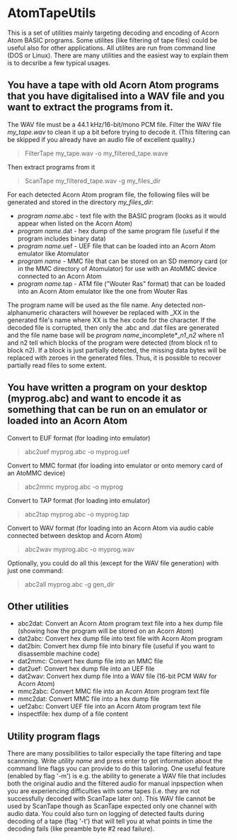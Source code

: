 # AtomTapeUtils
This is a set of utilities mainly targeting decoding and encoding of Acorn Atom BASIC programs. Some utilites (like filtering of tape files) could be useful also for other applications. All utilites are run from command line (DOS or Linux). There are many utilities and the easiest way to explain them is to decsribe a few typical usages. 

## You have a tape with old Acorn Atom programs that you have digitalised into a WAV file and you want to extract the programs from it.

The WAV file must be a 44.1 kHz/16-bit/mono PCM file. 
Filter the WAV file *my_tape.wav* to clean it up a bit before trying to decode it.
(This filtering can be skipped if you already have an audio file of excellent quality.)

> FilterTape my_tape.wav -o my_filtered_tape.wave

Then extract programs from it

> ScanTape my_filtered_tape.wav -g my_files_dir

For each detected Acorn Atom program file, the following files will be generated and stored in the directory *my_files_dir*:
- *program name*.abc - text file with the BASIC program (looks as it would appear when listed on the Acorn Atom)
- *program name*.dat - hex dump of the same program file (useful if the program includes binary data)
- *program name*.uef - UEF file that can be loaded into an Acorn Atom emulator like Atomulator
- *program name* - MMC file that can be stored on an SD memory card (or in the MMC directory of Atomulator) for use with an AtoMMC device connected to an Acorn Atom
- *program name*.tap - ATM file ("Wouter Ras" format) that can be loaded into an Acorn Atom emulator like the one from Wouter Ras

The program name will be used as the file name. Any detected non-alphanumeric characters will however be replaced with \_XX in the generated file's name where XX is the hex code for the character. If the decoded file is corrupted, then only the .abc and .dat files are generated and the file name base will be *program name*\_incomplete*\_*n1*\_*n2* where n1 and n2 tell which blocks of the program were detected (from block n1 to block n2). If a block is just partially detected, the missing data bytes will be replaced with zeroes in the generated files. Thus, it is possible to recover partially read files to some extent.

## You have written a program on your desktop (myprog.abc) and want to encode it as something that can be run on an emulator or loaded into an Acorn Atom

Convert to EUF format (for loading into emulator)

> abc2uef myprog.abc -o myprog.uef

Convert to MMC format (for loading into emulator or onto memory card of an AtoMMC device)

> abc2mmc myprog.abc -o myprog

Convert to TAP format (for loading into emulator)

> abc2tap myprog.abc -o myprog.tap

Convert to WAV format (for loading into an Acorn Atom via audio cable connected between desktop and Acorn Atom)

> abc2wav myprog.abc -o myprog.wav

Optionally, you could do all this (except for the WAV file generation) with just one command:

> abc2all myprog.abc -g gen_dir

## Other utilities

- abc2dat: Convert an Acorn Atom program text file into a hex dump file (showing how the program will be stored on an Acorn Atom)
- dat2abc: Convert hex dump file into text file with Acorn Atom program
- dat2bin: Convert hex dump file into binary file (useful if you want to disassemble machine code)
- dat2mmc: Convert hex dump file into an MMC file
- dat2uef: Convert hex dump file into  an UEF file
- dat2wav: Convert hex dump file into a WAV file (16-bit PCM WAV for Acorn Atom)
- mmc2abc: Convert MMC file into an Acorn Atom program text file
- mmc2dat: Convert MMC file into a hex dump file
- uef2abc: Convert UEF file into an Acorn Atom program text file
- inspectfile: hex dump of a file content

## Utility program flags
There are many possibilities to tailor especially the tape filtering and tape scannning. Write *utility name* and press enter to get information about the command line flags you can provide to do this tailoring. One useful feature (enabled by flag '-m') is e.g. the ability to generate a WAV file that includes both the original audio and the filtered audio for manual inpspection when you are experiencing difficulties with some tapes (i.e. they are not successfully decoded with ScanTape later on). This WAV file cannot be used by ScanTape though as ScanTape expected only one channel with audio data. You could also turn on logging of detected faults during decoding of a tape (flag '-t') that will tell you at what points in time the decoding fails (like preamble byte #2 read failure).
